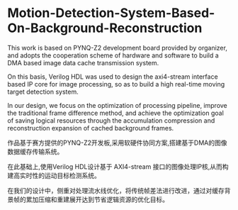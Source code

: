 # Motion-Detection-System-Based-On-Background-Reconstruction
This work is based on PYNQ-Z2 development board provided by organizer, and adopts the cooperation scheme of hardware and software to build a DMA based image data cache transmission system.

On this basis, Verilog HDL was used to design the axi4-stream interface based IP core for image processing, so as to build a high real-time moving target detection system.

In our design, we focus on the optimization of processing pipeline, improve the traditional frame difference method, and achieve the optimization goal of saving logical resources through the accumulation compression and reconstruction expansion of cached background frames.

作品基于赛方提供的PYNQ-Z2开发板,采用软硬件协同方案,搭建基于DMA的图像数据缓存传输系统。

在此基础上,使用Verilog HDL设计基于 AXI4-stream 接口的图像处理IP核,从而构建高实时性的运动目标检测系统。

在我们的设计中，侧重对处理流水线优化，将传统帧差法进行改进，通过对缓存背景帧的累加压缩和重建展开达到节省逻辑资源的优化目标。